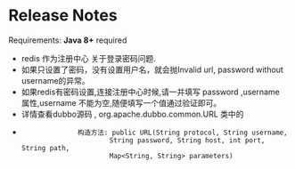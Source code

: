 # Release Notes
 

Requirements: **Java 8+** required


- redis 作为注册中心 关于登录密码问题.  
- 如果只设置了密码，没有设置用户名，就会抛Invalid url, password without username的异常。
- 如果redis有密码设置,连接注册中心时候,请一并填写 password ,username 属性,username 不能为空,随便填写一个值通过验证即可。 
- 详情查看dubbo源码 , org.apache.dubbo.common.URL 类中的
-                   构造方法: public URL(String protocol, String username, 
                            String password, String host, int port, String path, 
                            Map<String, String> parameters) 


 

